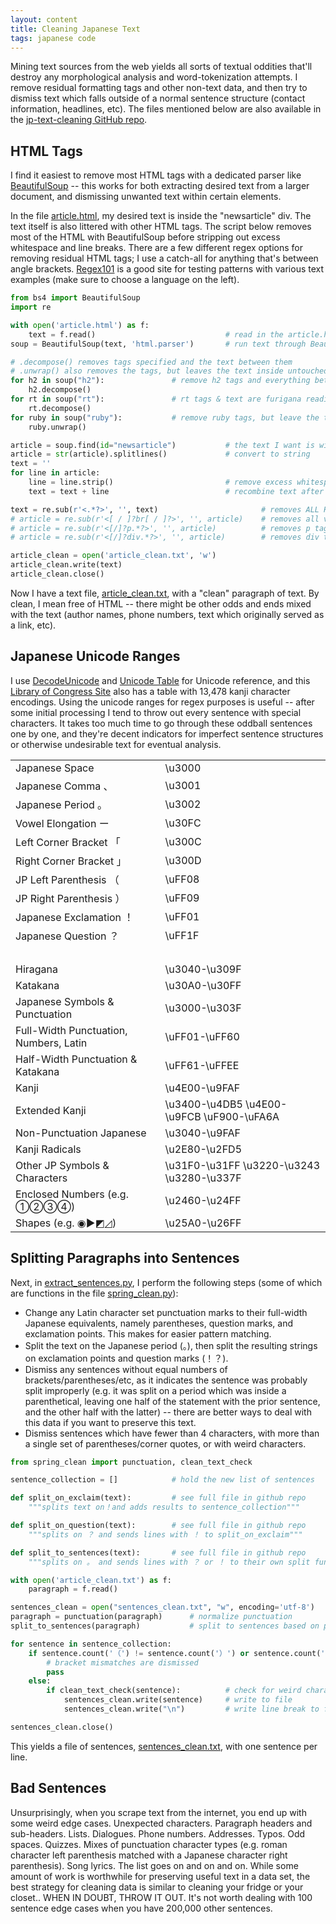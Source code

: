 ```yaml
---
layout: content
title: Cleaning Japanese Text
tags: japanese code
---
```

Mining text sources from the web yields all sorts of textual oddities that'll destroy any morphological analysis and word-tokenization attempts. I remove residual formatting tags and other non-text data, and then try to dismiss text which falls outside of a normal sentence structure (contact information, headlines, etc). The files mentioned below are also available in the [jp-text-cleaning GitHub repo](https://github.com/kairozu/Japanese-Text-Analysis/tree/master/jp-text-cleaning).

## HTML Tags
I find it easiest to remove most HTML tags with a dedicated parser like [BeautifulSoup](https://www.crummy.com/software/BeautifulSoup/bs4/doc/) -- this works for both extracting desired text from a larger document, and dismissing unwanted text within certain elements.

In the file [article.html](https://github.com/kairozu/Japanese-Text-Analysis/blob/master/jp-text-cleaning/article.html), my desired text is inside the "newsarticle" div. The text itself is also littered with other HTML tags. The script below removes most of the HTML with BeautifulSoup before stripping out excess whitespace and line breaks. There are a few different regex options for removing residual HTML tags; I use a catch-all for anything that's between angle brackets. [Regex101](https://regex101.com/) is a good site for testing patterns with various text examples (make sure to choose a language on the left).

```python
from bs4 import BeautifulSoup
import re

with open('article.html') as f:
    text = f.read()                             # read in the article.html file
soup = BeautifulSoup(text, 'html.parser')       # run text through BeautifulSoup

# .decompose() removes tags specified and the text between them
# .unwrap() also removes the tags, but leaves the text inside untouched
for h2 in soup("h2"):               # remove h2 tags and everything between them
    h2.decompose()
for rt in soup("rt"):               # rt tags & text are furigana readings; remove these
    rt.decompose()
for ruby in soup("ruby"):           # remove ruby tags, but leave the text inside
    ruby.unwrap()

article = soup.find(id="newsarticle")           # the text I want is within the div w/id "newsarticle"
article = str(article).splitlines()             # convert to string
text = ''
for line in article:
    line = line.strip()                         # remove excess whitespace
    text = text + line                          # recombine text after removing whitespace

text = re.sub(r'<.*?>', '', text)                       # removes ALL HTML tags+attributes
# article = re.sub(r'<[ / ]?br[ / ]?>', '', article)    # removes all variations of br tags
# article = re.sub(r'<[/]?p.*?>', '', article)          # removes p tags and their attributes
# article = re.sub(r'<[/]?div.*?>', '', article)        # removes div tags and their attributes

article_clean = open('article_clean.txt', 'w')
article_clean.write(text)
article_clean.close()
```

Now I have a text file, [article_clean.txt](https://github.com/kairozu/Japanese-Text-Analysis/blob/master/jp-text-cleaning/article_clean.txt), with a "clean" paragraph of text. By clean, I mean free of HTML -- there might be other odds and ends mixed with the text (author names, phone numbers, text which originally served as a link, etc). 

## Japanese Unicode Ranges

I use [DecodeUnicode](http://www.decodeunicode.org) and [Unicode Table](https://unicode-table.com) for Unicode reference, and this [Library of Congress Site](https://memory.loc.gov/diglib/codetables/9.1.html) also has a table with 13,478 kanji character encodings. Using the unicode ranges for regex purposes is useful -- after some initial processing I tend to throw out every sentence with special characters. It takes too much time to go through these oddball sentences one by one, and they're decent indicators for imperfect sentence structures or otherwise undesirable text for eventual analysis.

<div class="divResponsive">
<table class="smaller">
<tbody>
<tr><td>Japanese Space</td><td>\u3000</td></tr>
<tr><td>Japanese Comma 、</td><td>\u3001</td></tr>
<tr><td>Japanese Period 。</td><td>\u3002</td></tr>
<tr><td>Vowel Elongation ー</td><td>\u30FC</td></tr>
<tr><td>Left Corner Bracket 「</td><td>\u300C</td></tr>
<tr><td>Right Corner Bracket 」</td><td>\u300D</td></tr>
<tr><td>JP Left Parenthesis （</td><td>\uFF08</td></tr>
<tr><td>JP Right Parenthesis ）</td><td>\uFF09</td></tr>
<tr><td>Japanese Exclamation ！</td><td>\uFF01</td></tr>
<tr><td>Japanese Question ？</td><td>\uFF1F</td></tr>
<tr><td>&nbsp;</td><td></td></tr>
<tr class="bold"><td>Hiragana</td><td>\u3040-\u309F</td></tr>
<tr class="bold"><td>Katakana</td><td>\u30A0-\u30FF</td></tr>
<tr><td>Japanese Symbols & Punctuation</td><td>\u3000-\u303F</td></tr>
<tr><td>Full-Width Punctuation, Numbers, Latin&#x3000;</td><td>\uFF01-\uFF60</td></tr>
<tr><td>Half-Width Punctuation & Katakana</td><td>\uFF61-\uFFEE</td></tr>
<tr class="bold"><td>Kanji</td><td>\u4E00-\u9FAF</td></tr>
<tr><td>Extended Kanji</td><td>\u3400-\u4DB5 \u4E00-\u9FCB \uF900-\uFA6A</td></tr>
<tr><td>Non-Punctuation Japanese</td><td>\u3040-\u9FAF</td></tr>
<tr><td>Kanji Radicals</td><td>\u2E80-\u2FD5</td></tr>
<tr><td>Other JP Symbols & Characters</td><td>\u31F0-\u31FF \u3220-\u3243 \u3280-\u337F</td></tr>
<tr><td>Enclosed Numbers (e.g. ①②③④)</td><td>\u2460-\u24FF</td></tr>
<tr><td>Shapes (e.g. ◉▶◩◿)</td><td>\u25A0-\u26FF</td></tr>
</tbody>
</table>
</div>

## Splitting Paragraphs into Sentences
Next, in [extract_sentences.py](https://github.com/kairozu/Japanese-Text-Analysis/blob/master/jp-text-cleaning/extract_sentences.py), I perform the following steps (some of which are functions in the file [spring_clean.py](https://github.com/kairozu/Japanese-Text-Analysis/blob/master/jp-text-cleaning/spring_clean.py)):
<ul>
<li>Change any Latin character set punctuation marks to their full-width Japanese equivalents, namely parentheses, question marks, and exclamation points. This makes for easier pattern matching.</li>
<li>Split the text on the Japanese period (。), then split the resulting strings on exclamation points and question marks (！？).</li>
<li>Dismiss any sentences without equal numbers of brackets/parentheses/etc, as it indicates the sentence was probably split improperly (e.g. it was split on a period which was inside a parenthetical, leaving one half of the statement with the prior sentence, and the other half with the latter) -- there are better ways to deal with this data if you want to preserve this text.</li>
<li>Dismiss sentences which have fewer than 4 characters, with more than a single set of parentheses/corner quotes, or with weird characters.</li>
</ul>

```python
from spring_clean import punctuation, clean_text_check

sentence_collection = []            # hold the new list of sentences

def split_on_exclaim(text):         # see full file in github repo
    """splits text on！and adds results to sentence_collection"""

def split_on_question(text):        # see full file in github repo
    """splits on ？ and sends lines with ！ to split_on_exclaim"""

def split_to_sentences(text):       # see full file in github repo
    """splits on 。 and sends lines with ？ or ！ to their own split functions"""

with open('article_clean.txt') as f:
    paragraph = f.read()

sentences_clean = open("sentences_clean.txt", "w", encoding='utf-8')
paragraph = punctuation(paragraph)      # normalize punctuation
split_to_sentences(paragraph)           # split to sentences based on punctuation

for sentence in sentence_collection:
    if sentence.count('（') != sentence.count('）') or sentence.count('「') != sentence.count('」'):
        # bracket mismatches are dismissed
        pass
    else:
        if clean_text_check(sentence):          # check for weird characters and other deal breakers
            sentences_clean.write(sentence)     # write to file
            sentences_clean.write("\n")         # write line break to file

sentences_clean.close()
```

This yields a file of sentences, [sentences_clean.txt](https://github.com/kairozu/Japanese-Text-Analysis/blob/master/jp-text-cleaning/sentences_clean.txt), with one sentence per line.

## Bad Sentences
Unsurprisingly, when you scrape text from the internet, you end up with some weird edge cases. Unexpected characters. Paragraph headers and sub-headers. Lists. Dialogues. Phone numbers. Addresses. Typos. Odd spaces. Quizzes. Mixes of punctuation character types (e.g. roman character left parenthesis matched with a Japanese character right parenthesis). Song lyrics. The list goes on and on and on. While some amount of work is worthwhile for preserving useful text in a data set, the best strategy for cleaning data is similar to cleaning your fridge or your closet.. WHEN IN DOUBT, THROW IT OUT. It's not worth dealing with 100 sentence edge cases when you have 200,000 other sentences.
